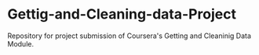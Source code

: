 # Gettig-and-Cleaning-data-Project
Repository for project submission of Coursera's Getting and Cleaninig Data Module.

